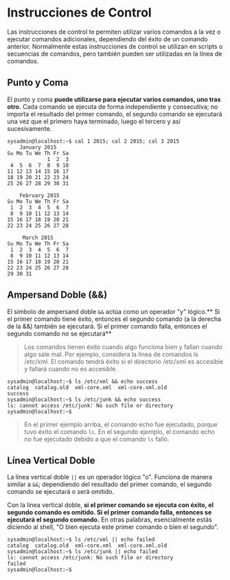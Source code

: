 # Instrucciones de Control

Las instrucciones de control te permiten utilizar varios comandos a la vez o ejecutar comandos adicionales, dependiendo del éxito de un comando anterior. Normalmente estas instrucciones de control se utilizan en scripts o secuencias de comandos, pero también pueden ser utilizadas en la línea de comandos.

## Punto y Coma

El punto y coma **puede utilizarse para ejecutar varios comandos, uno tras otro.** Cada comando se ejecuta de forma independiente y consecutiva; no importa el resultado del primer comando, el segundo comando se ejecutará una vez que el primero haya terminado, luego el tercero y así sucesivamente.

```shell
sysadmin@localhost:~$ cal 1 2015; cal 2 2015; cal 3 2015
    January 2015     
Su Mo Tu We Th Fr Sa                                 
             1  2  3
 4  5  6  7  8  9 10
11 12 13 14 15 16 17
18 19 20 21 22 23 24 
25 26 27 28 29 30 31         
            
    February 2015  
Su Mo Tu We Th Fr Sa
 1  2  3  4  5  6  7
 8  9 10 11 12 13 14
15 16 17 18 19 20 21
22 23 24 25 26 27 28        

     March 2015     
Su Mo Tu We Th Fr Sa
 1  2  3  4  5  6  7
 8  9 10 11 12 13 14
15 16 17 18 19 20 21
22 23 24 25 26 27 28
29 30 31    
```

## Ampersand Doble (&&)

El símbolo de ampersand doble `&&` actúa como un operador "y" lógico.** Si el primer comando tiene éxito, entonces el segundo comando (a la derecha de la &&) también se ejecutará. Si el primer comando falla, entonces el segundo comando no se ejecutará**

> Los comandos tienen éxito cuando algo funciona bien y fallan cuando algo sale mal. Por ejemplo, considera la línea de comandos ls /etc/xml. El comando tendrá éxito si el directorio /etc/xml es accesible y fallará cuando no es accesible.

```shell
sysadmin@localhost:~$ ls /etc/xml && echo success
catalog  catalog.old  xml-core.xml  xml-core.xml.old
success
sysadmin@localhost:~$ ls /etc/junk && echo success
ls: cannot access /etc/junk: No such file or directory
sysadmin@localhost:~$
```

> En el primer ejemplo arriba, el comando echo fue ejecutado, porque tuvo éxito el comando `ls`. En el segundo ejemplo, el comando echo no fue ejecutado debido a que el comando `ls` falló.

##  Línea Vertical Doble

La línea vertical doble `||` es un operador lógico "o". Funciona de manera similar a `&&`; dependiendo del resultado del primer comando, el segundo comando se ejecutará o será omitido.

Con la línea vertical doble, **si el primer comando se ejecuta con éxito, el segundo comando es omitido. Si el primer comando falla, entonces se ejecutará el segundo comando.** En otras palabras, esencialmente estás diciendo al shell, "O bien ejecuta este primer comando o bien el segundo".

```shell
sysadmin@localhost:~$ ls /etc/xml || echo failed
catalog  catalog.old  xml-core.xml  xml-core.xml.old
sysadmin@localhost:~$ ls /etc/junk || echo failed
ls: cannot access /etc/junk: No such file or directory
failed
sysadmin@localhost:~$
```